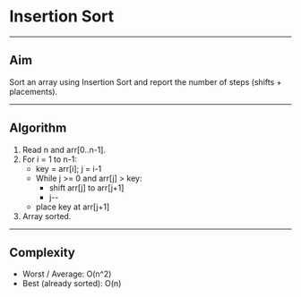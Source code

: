 # Insertion Sort

---

## Aim
Sort an array using Insertion Sort and report the number of steps (shifts + placements).

---

## Algorithm
1. Read n and arr[0..n-1].
2. For i = 1 to n-1:
   - key = arr[i]; j = i-1
   - While j >= 0 and arr[j] > key:
       - shift arr[j] to arr[j+1]
       - j--
   - place key at arr[j+1]
3. Array sorted.

---

## Complexity
- Worst / Average: O(n^2)
- Best (already sorted): O(n)
